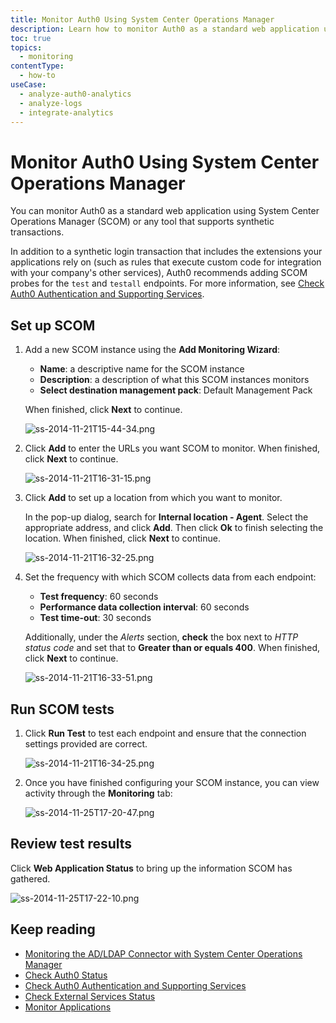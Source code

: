 ```yaml
---
title: Monitor Auth0 Using System Center Operations Manager
description: Learn how to monitor Auth0 as a standard web application using System Center Operations Manager (SCOM) or any tool that supports synthetic transactions. 
toc: true
topics:
  - monitoring
contentType:
  - how-to
useCase:
  - analyze-auth0-analytics
  - analyze-logs
  - integrate-analytics
---
```

# Monitor Auth0 Using System Center Operations Manager

You can monitor Auth0 as a standard web application using System Center Operations Manager (SCOM) or any tool that supports synthetic transactions.

In addition to a synthetic login transaction that includes the extensions your applications rely on (such as rules that execute custom code for integration with your company's other services), Auth0 recommends adding SCOM probes for the `test` and `testall` endpoints. For more information, see [Check Auth0 Authentication and Supporting Services](/monitoring/guides/test-testall-endpoints).

## Set up SCOM

1. Add a new SCOM instance using the **Add Monitoring Wizard**:

   * **Name**: a descriptive name for the SCOM instance
   * **Description**: a description of what this SCOM instances monitors
   * **Select destination management pack**: Default Management Pack
  
   When finished, click **Next** to continue.

   ![ss-2014-11-21T15-44-34.png](/media/articles/monitoring/ss-2014-11-21T15-44-34.png)

2. Click **Add** to enter the URLs you want SCOM to monitor. When finished, click **Next** to continue.

   ![ss-2014-11-21T16-31-15.png](/media/articles/monitoring/ss-2014-11-21T16-31-15.png)

3. Click **Add** to set up a location from which you want to monitor.

   In the pop-up dialog, search for **Internal location - Agent**. Select the appropriate address, and click **Add**. Then click **Ok** to finish selecting the location. When finished, click **Next** to continue.

   ![ss-2014-11-21T16-32-25.png](/media/articles/monitoring/ss-2014-11-21T16-32-25.png)

4. Set the frequency with which SCOM collects data from each endpoint:

   * **Test frequency**: 60 seconds
   * **Performance data collection interval**: 60 seconds
   * **Test time-out**: 30 seconds

   Additionally, under the *Alerts* section, **check** the box next to *HTTP status code* and set that to **Greater than or equals 400**. When finished, click **Next** to continue.

   ![ss-2014-11-21T16-33-51.png](/media/articles/monitoring/ss-2014-11-21T16-33-51.png)

## Run SCOM tests

1. Click **Run Test** to test each endpoint and ensure that the connection settings provided are correct.

   ![ss-2014-11-21T16-34-25.png](/media/articles/monitoring/ss-2014-11-21T16-34-25.png)

2. Once you have finished configuring your SCOM instance, you can view activity through the **Monitoring** tab:

   ![ss-2014-11-25T17-20-47.png](/media/articles/monitoring/ss-2014-11-25T17-20-47.png)

## Review test results

Click **Web Application Status** to bring up the information SCOM has gathered.

![ss-2014-11-25T17-22-10.png](/media/articles/monitoring/ss-2014-11-25T17-22-10.png)

## Keep reading

* [Monitoring the AD/LDAP Connector with System Center Operations Manager](/connector/scom-monitoring)
* [Check Auth0 Status](/monitoring/guides/check-status)
* [Check Auth0 Authentication and Supporting Services](/monitoring/guides/test-testall-endpoints)
* [Check External Services Status](/monitoring/guides/check-external-services)
* [Monitor Applications](/monitoring/guides/monitor-applications)
